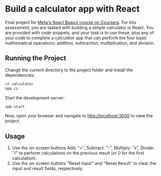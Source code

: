 # Build a calculator app with React

Final project for [Meta's React Basics course on Coursera](https://www.coursera.org/learn/react-basics). For this assessment, you are tasked with building a simple calculator in React. You are provided with code snippets, and your task is to use these, plus any of your code to complete a calculator app that can perform the four basic mathematical operations: addition, subtraction, multiplication, and division.

## Running the Project

Change the current directory to the project folder and install the dependencies:
```bash
cd calculator
npm ci 
```

Start the development server:

```bash
npm start 
```
Now, open your browser and navigate to [http://localhost:3000](http://localhost:3000) to view the project.

## Usage

1. Use the on-screen buttons Add: "+", Subtract: "-", Multiply: "x", Divide: "/" to perform calculations on the previous result (or 0 for the first calculation).
2. Use the on-screen buttons "Reset Input" and "Reset Result" to clear the input and result fields, respectively.  